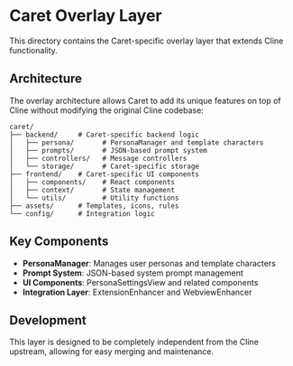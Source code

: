 # Caret Overlay Layer

This directory contains the Caret-specific overlay layer that extends Cline functionality.

## Architecture

The overlay architecture allows Caret to add its unique features on top of Cline without modifying the original Cline codebase:

```
caret/
├── backend/     # Caret-specific backend logic
│   ├── persona/       # PersonaManager and template characters
│   ├── prompts/       # JSON-based prompt system
│   ├── controllers/   # Message controllers
│   └── storage/       # Caret-specific storage
├── frontend/    # Caret-specific UI components
│   ├── components/    # React components
│   ├── context/       # State management
│   └── utils/         # Utility functions
├── assets/      # Templates, icons, rules
└── config/      # Integration logic
```

## Key Components

- **PersonaManager**: Manages user personas and template characters
- **Prompt System**: JSON-based system prompt management
- **UI Components**: PersonaSettingsView and related components
- **Integration Layer**: ExtensionEnhancer and WebviewEnhancer

## Development

This layer is designed to be completely independent from the Cline upstream, allowing for easy merging and maintenance. 